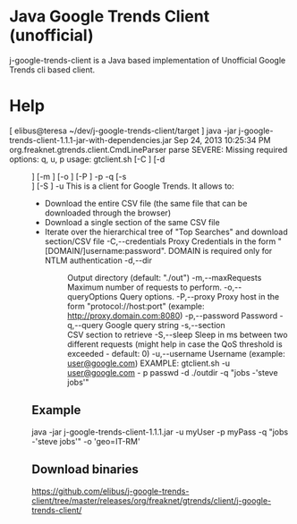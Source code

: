 Java Google Trends Client (unofficial)
======================================

j-google-trends-client is a Java based implementation of Unofficial Google Trends cli based client.

Help
====
  [ elibus@teresa ~/dev/j-google-trends-client/target ] java -jar j-google-trends-client-1.1.1-jar-with-dependencies.jar
  Sep 24, 2013 10:25:34 PM org.freaknet.gtrends.client.CmdLineParser parse
  SEVERE: Missing required options: q, u, p
  usage: gtclient.sh [-C <proxy>] [-d <dir>] [-m <maxRequests>] [-o
         <queryOptions>] [-P <proxy>] -p <password> -q <query> [-s
         <section>] [-S <sleep>] -u <username>
  This is a client for Google Trends. It allows to:
  - Download the entire CSV file (the same file that can be downloaded
  through the browser)
  - Download a single section of the same CSV file
  - Iterate over the hierarchical tree of "Top Searches" and download
  section/CSV file
   -C,--credentials <proxy>           Proxy Credentials in the form
                                      "[DOMAIN/]username:password". DOMAIN
                                      is required only for NTLM
                                      authentication
   -d,--dir <dir>                     Output directory (default: "./out")
   -m,--maxRequests <maxRequests>     Maximum number of requests to perform.
   -o,--queryOptions <queryOptions>   Query options.
   -P,--proxy <proxy>                 Proxy host in the form
                                      "protocol://host:port" (example:
                                      http://proxy.domain.com:8080)
   -p,--password <password>           Password
   -q,--query <query>                 Google query string
   -s,--section <section>             CSV section to retrieve
   -S,--sleep <sleep>                 Sleep in ms between two different
                                      requests (might help in case the QoS
                                      threshold is exceeded - default: 0)
   -u,--username <username>           Username (example: user@google.com)
  EXAMPLE: gtclient.sh -u user@google.com - p passwd -d ./outdir -q "jobs
  -'steve jobs'"

Example
=======
  java -jar j-google-trends-client-1.1.1.jar -u myUser -p myPass -q "jobs -'steve jobs'" -o 'geo=IT-RM'

Download binaries
=================
https://github.com/elibus/j-google-trends-client/tree/master/releases/org/freaknet/gtrends/client/j-google-trends-client/
